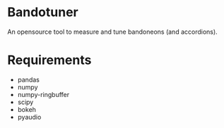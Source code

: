 # Bandotuner
An opensource tool to measure and tune bandoneons (and accordions).

# Requirements

- pandas
- numpy
- numpy-ringbuffer
- scipy
- bokeh
- pyaudio

